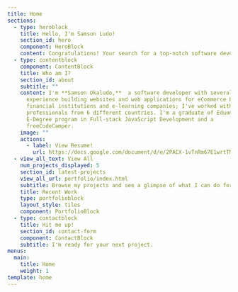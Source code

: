 ```yaml
---
title: Home
sections:
  - type: heroblock
    title: Hello, I'm Samson Ludo!
    section_id: hero
    component: HeroBlock
    content: Congratulations! Your search for a top-notch software developer just ended.
  - type: contentblock
    component: ContentBlock
    title: Who am I?
    section_id: about
    subtitle: ""
    content: I'm **Samson Okaludo,**  a software developer with several years of
      experience building websites and web applications for eCommerce business,
      financial institutions and e-learning companies; I've worked with
      professionals from 6 different countries. I'm a graduate of Eduonix
      E-Degree program in Full-stack JavaScript Development and a
      freeCodeCamper.
    image: ""
    actions:
      - label: View Resume!
        url: https://docs.google.com/document/d/e/2PACX-1vTnRm67E1wrtTMYYYGQ2oqrmOvafY-10mcgdPrglwjWZLZSXEoJu1BWIZkNVl6DKWUsxr0iS5V0kM4B/pub
  - view_all_text: View All
    num_projects_displayed: 5
    section_id: latest-projects
    view_all_url: portfolio/index.html
    subtitle: Browse my projects and see a glimpse of what I can do for you.
    title: Recent Work
    type: portfolioblock
    layout_style: tiles
    component: PortfolioBlock
  - type: contactblock
    title: Hit me up!
    section_id: contact-form
    component: ContactBlock
    subtitle: I'm ready for your next project.
menus:
  main:
    title: Home
    weight: 1
template: home
---
```

